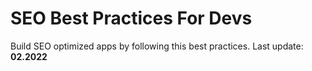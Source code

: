 # SEO Best Practices For Devs
Build SEO optimized apps by following this best practices. Last update: **02.2022**
